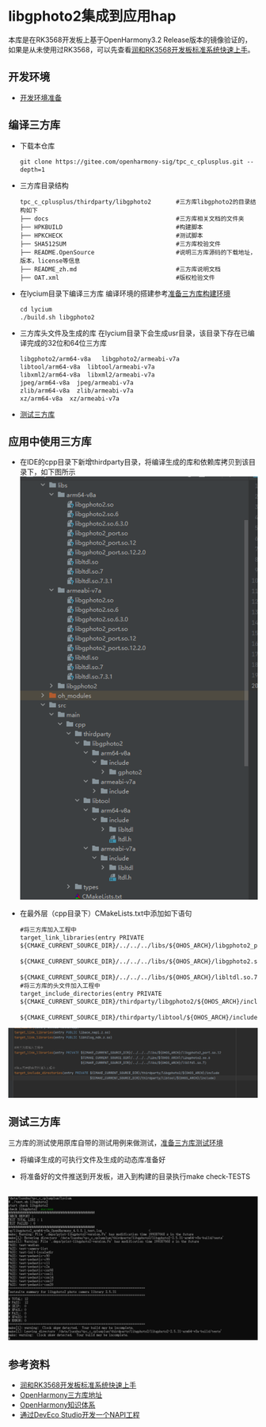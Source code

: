# libgphoto2集成到应用hap

本库是在RK3568开发板上基于OpenHarmony3.2 Release版本的镜像验证的，如果是从未使用过RK3568，可以先查看[润和RK3568开发板标准系统快速上手](https://gitee.com/openharmony-sig/knowledge_demo_temp/tree/master/docs/rk3568_helloworld)。

## 开发环境
- [开发环境准备](../../../docs/hap_integrate_environment.md)

## 编译三方库
- 下载本仓库
  ```
  git clone https://gitee.com/openharmony-sig/tpc_c_cplusplus.git --depth=1
  ```
- 三方库目录结构
  ```
  tpc_c_cplusplus/thirdparty/libgphoto2       #三方库libgphoto2的目录结构如下
  ├── docs                                    #三方库相关文档的文件夹
  ├── HPKBUILD                                #构建脚本
  ├── HPKCHECK                                #测试脚本
  ├── SHA512SUM                               #三方库校验文件
  ├── README.OpenSource                       #说明三方库源码的下载地址，版本，license等信息
  ├── README_zh.md                            #三方库说明文档
  ├── OAT.xml                                 #版权检验文件 
  ```
  
- 在lycium目录下编译三方库
  编译环境的搭建参考[准备三方库构建环境](../../../lycium/README.md#1编译环境准备)

  ```
  cd lycium
  ./build.sh libgphoto2
  ```
- 三方库头文件及生成的库
  在lycium目录下会生成usr目录，该目录下存在已编译完成的32位和64位三方库
  ```
  libgphoto2/arm64-v8a   libgphoto2/armeabi-v7a
  libtool/arm64-v8a  libtool/armeabi-v7a
  libxml2/arm64-v8a  libxml2/armeabi-v7a
  jpeg/arm64-v8a  jpeg/armeabi-v7a
  zlib/arm64-v8a  zlib/armeabi-v7a
  xz/arm64-v8a  xz/armeabi-v7a

  ```

- [测试三方库](#测试三方库)

## 应用中使用三方库

- 在IDE的cpp目录下新增thirdparty目录，将编译生成的库和依赖库拷贝到该目录下，如下图所示
  &nbsp;
  ![thirdparty_install_dir](pic/libgphoto2_install_dir.png)

- 在最外层（cpp目录下）CMakeLists.txt中添加如下语句
  ```shell
  #将三方库加入工程中
  target_link_libraries(entry PRIVATE ${CMAKE_CURRENT_SOURCE_DIR}/../../../libs/${OHOS_ARCH}/libgphoto2_port.so.12
                                    ${CMAKE_CURRENT_SOURCE_DIR}/../../../libs/${OHOS_ARCH}/libgphoto2.so.6
                                    ${CMAKE_CURRENT_SOURCE_DIR}/../../../libs/${OHOS_ARCH}/libltdl.so.7)
  #将三方库的头文件加入工程中
  target_include_directories(entry PRIVATE ${CMAKE_CURRENT_SOURCE_DIR}/thirdparty/libgphoto2/${OHOS_ARCH}/include
                                           ${CMAKE_CURRENT_SOURCE_DIR}/thirdparty/libtool/${OHOS_ARCH}/include)
  ```

![libgphoto2_usage_1](pic/libgphoto2_usage.png)

## 测试三方库
三方库的测试使用原库自带的测试用例来做测试，[准备三方库测试环境](../../../lycium/README.md#3ci环境准备)

- 将编译生成的可执行文件及生成的动态库准备好

- 将准备好的文件推送到开发板，进入到构建的目录执行make check-TESTS

&nbsp;![libgphoto2_test](pic/libgphoto2_test.png)

## 参考资料
- [润和RK3568开发板标准系统快速上手](https://gitee.com/openharmony-sig/knowledge_demo_temp/tree/master/docs/rk3568_helloworld)
- [OpenHarmony三方库地址](https://gitee.com/openharmony-tpc)
- [OpenHarmony知识体系](https://gitee.com/openharmony-sig/knowledge)
- [通过DevEco Studio开发一个NAPI工程](https://gitee.com/openharmony-sig/knowledge_demo_temp/blob/master/docs/napi_study/docs/hello_napi.md)
